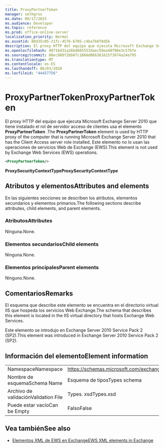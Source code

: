 ```yaml
---
title: ProxyPartnerToken
manager: sethgros
ms.date: 09/17/2015
ms.audience: Developer
ms.topic: reference
ms.prod: office-online-server
localization_priority: Normal
ms.assetid: 88d35c05-21fc-4576-b785-c4ba7b6f8d5b
description: El proxy HTTP del equipo que ejecuta Microsoft Exchange Server 2010 que tiene instalado el rol de servidor acceso de clientes usa el elemento ProxyPartnerToken. Este elemento no lo usan las operaciones de servicios Web de Exchange (EWS).
ms.openlocfilehash: 40716d31a26bd885553daec59ea48f90e3c57bfe
ms.sourcegitcommit: 88ec988f2bb67c1866d06b361615f3674a24e795
ms.translationtype: MT
ms.contentlocale: es-ES
ms.lasthandoff: 06/03/2020
ms.locfileid: "44457756"
---
```

# <a name="proxypartnertoken"></a><span data-ttu-id="214cd-104">ProxyPartnerToken</span><span class="sxs-lookup"><span data-stu-id="214cd-104">ProxyPartnerToken</span></span>

<span data-ttu-id="214cd-105">El proxy HTTP del equipo que ejecuta Microsoft Exchange Server 2010 que tiene instalado el rol de servidor acceso de clientes usa el elemento **ProxyPartnerToken** .</span><span class="sxs-lookup"><span data-stu-id="214cd-105">The **ProxyPartnerToken** element is used by HTTP proxy of the computer that is running Microsoft Exchange Server 2010 that has the Client Access server role installed.</span></span> <span data-ttu-id="214cd-106">Este elemento no lo usan las operaciones de servicios Web de Exchange (EWS).</span><span class="sxs-lookup"><span data-stu-id="214cd-106">This element is not used by Exchange Web Services (EWS) operations.</span></span> 
  
```XML
<ProxyPartnerToken/>
```

 <span data-ttu-id="214cd-107">**ProxySecurityContextType**</span><span class="sxs-lookup"><span data-stu-id="214cd-107">**ProxySecurityContextType**</span></span>
## <a name="attributes-and-elements"></a><span data-ttu-id="214cd-108">Atributos y elementos</span><span class="sxs-lookup"><span data-stu-id="214cd-108">Attributes and elements</span></span>

<span data-ttu-id="214cd-109">En las siguientes secciones se describen los atributos, elementos secundarios y elementos primarios.</span><span class="sxs-lookup"><span data-stu-id="214cd-109">The following sections describe attributes, child elements, and parent elements.</span></span>
  
### <a name="attributes"></a><span data-ttu-id="214cd-110">Atributos</span><span class="sxs-lookup"><span data-stu-id="214cd-110">Attributes</span></span>

<span data-ttu-id="214cd-111">Ninguna.</span><span class="sxs-lookup"><span data-stu-id="214cd-111">None.</span></span>
  
### <a name="child-elements"></a><span data-ttu-id="214cd-112">Elementos secundarios</span><span class="sxs-lookup"><span data-stu-id="214cd-112">Child elements</span></span>

<span data-ttu-id="214cd-113">Ninguna.</span><span class="sxs-lookup"><span data-stu-id="214cd-113">None.</span></span>
  
### <a name="parent-elements"></a><span data-ttu-id="214cd-114">Elementos principales</span><span class="sxs-lookup"><span data-stu-id="214cd-114">Parent elements</span></span>

<span data-ttu-id="214cd-115">Ninguno.</span><span class="sxs-lookup"><span data-stu-id="214cd-115">None.</span></span>
  
## <a name="remarks"></a><span data-ttu-id="214cd-116">Comentarios</span><span class="sxs-lookup"><span data-stu-id="214cd-116">Remarks</span></span>

<span data-ttu-id="214cd-117">El esquema que describe este elemento se encuentra en el directorio virtual IIS que hospeda los servicios Web Exchange.</span><span class="sxs-lookup"><span data-stu-id="214cd-117">The schema that describes this element is located in the IIS virtual directory that hosts Exchange Web Services.</span></span>
  
<span data-ttu-id="214cd-118">Este elemento se introdujo en Exchange Server 2010 Service Pack 2 (SP2).</span><span class="sxs-lookup"><span data-stu-id="214cd-118">This element was introduced in Exchange Server 2010 Service Pack 2 (SP2).</span></span>
  
## <a name="element-information"></a><span data-ttu-id="214cd-119">Información del elemento</span><span class="sxs-lookup"><span data-stu-id="214cd-119">Element information</span></span>

|||
|:-----|:-----|
|<span data-ttu-id="214cd-120">Namespace</span><span class="sxs-lookup"><span data-stu-id="214cd-120">Namespace</span></span>  <br/> |https://schemas.microsoft.com/exchange/services/2006/types  <br/> |
|<span data-ttu-id="214cd-121">Nombre de esquema</span><span class="sxs-lookup"><span data-stu-id="214cd-121">Schema Name</span></span>  <br/> |<span data-ttu-id="214cd-122">Esquema de tipos</span><span class="sxs-lookup"><span data-stu-id="214cd-122">Types schema</span></span>  <br/> |
|<span data-ttu-id="214cd-123">Archivo de validación</span><span class="sxs-lookup"><span data-stu-id="214cd-123">Validation File</span></span>  <br/> |<span data-ttu-id="214cd-124">Types. xsd</span><span class="sxs-lookup"><span data-stu-id="214cd-124">Types.xsd</span></span>  <br/> |
|<span data-ttu-id="214cd-125">Puede estar vacío</span><span class="sxs-lookup"><span data-stu-id="214cd-125">Can be Empty</span></span>  <br/> |<span data-ttu-id="214cd-126">Falso</span><span class="sxs-lookup"><span data-stu-id="214cd-126">False</span></span>  <br/> |
   
## <a name="see-also"></a><span data-ttu-id="214cd-127">Vea también</span><span class="sxs-lookup"><span data-stu-id="214cd-127">See also</span></span>



- [<span data-ttu-id="214cd-128">Elementos XML de EWS en Exchange</span><span class="sxs-lookup"><span data-stu-id="214cd-128">EWS XML elements in Exchange</span></span>](ews-xml-elements-in-exchange.md)

